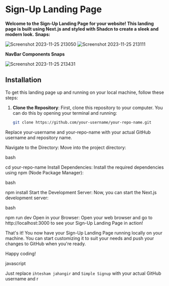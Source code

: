 # Sign-Up Landing Page
******Welcome to the Sign-Up Landing Page for your website! This landing page is built using Next.js and styled with Shadcn to create a sleek and modern look.******
****Snaps:****

![Screenshot 2023-11-25 213050](https://github.com/ihtesham-jahangir/Panaverse-Q2/assets/97870882/8f32c422-a9b5-433a-b192-c85fc6a425c0)
![Screenshot 2023-11-25 213111](https://github.com/ihtesham-jahangir/Panaverse-Q2/assets/97870882/f0e112c8-27c4-4291-a064-c29339594007)

****NavBar Components Snaps****


![Screenshot 2023-11-25 213431](https://github.com/ihtesham-jahangir/Panaverse-Q2/assets/97870882/50e7e26e-10ee-4a80-856b-aed69dc6ba67)


## Installation

To get this landing page up and running on your local machine, follow these steps:

1. **Clone the Repository**: First, clone this repository to your computer. You can do this by opening your terminal and running:

   ```bash
   git clone https://github.com/your-username/your-repo-name.git
Replace your-username and your-repo-name with your actual GitHub username and repository name.

Navigate to the Directory: Move into the project directory:

bash

cd your-repo-name
Install Dependencies: Install the required dependencies using npm (Node Package Manager):

bash

npm install
Start the Development Server: Now, you can start the Next.js development server:

bash

npm run dev
Open in your Browser: Open your web browser and go to http://localhost:3000 to see your Sign-Up Landing Page in action!

That's it! You now have your Sign-Up Landing Page running locally on your machine. You can start customizing it to suit your needs and push your changes to GitHub when you're ready.

Happy coding!

javascript


Just replace `ihtesham jahangir` and `Simple Signup` with your actual GitHub username and r
